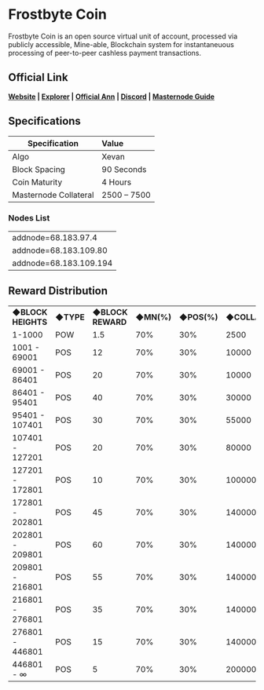 # Frostbyte Coin

Frostbyte Coin is an open source virtual unit of account, processed via publicly accessible, Mine-able, Blockchain system for instantaneuous processing of peer-to-peer cashless payment transactions.

## Official Link  
**[Website](https://frostbytecoin.io/) | [Explorer](https://chain.frostbytecoin.io) | [Official Ann]() | [Discord]() | [Masternode Guide](https://discord.gg/YgAvQyU)**



## Specifications


| Specification          | Value             |
| ---------------------- |:------------------|
| Algo                   | Xevan             |
| Block Spacing          | 90 Seconds        |
| Coin Maturity          | 4 Hours         |
| Masternode Collateral  | 2500 – 7500         |

### Nodes List 

<table>
<tr><td>addnode=68.183.97.4</td></tr>
<tr><td>addnode=68.183.109.80</td></tr>
<tr><td>addnode=68.183.109.194</td></tr>
</table>


## Reward Distribution
<table>
<tr><td><b>◆BLOCK HEIGHTS</b></td><td><b>◆TYPE</b></td><td><b>◆BLOCK REWARD</b></td><td><b>◆MN(%)</b></td><td><b>◆POS(%)</b></td><td><b>◆COLLATERAL</b></td></tr>
<tr><td>1-1000</td><td>POW</td><td>1.5</td><td> 70% </td><td> 30% </td><td>2500</td></tr>
<tr><td>1001 - 69001</td><td>POS</td><td>12</td><td> 70% </td><td> 30% </td><td>10000</td></tr>
<tr><td>69001 - 86401</td><td>POS</td><td>20</td><td> 70% </td><td> 30% </td><td>10000</td></tr>
<tr><td>86401 - 95401</td><td>POS</td><td>40</td><td> 70% </td><td> 30% </td><td>30000</td></tr>
<tr><td>95401 - 107401</td><td>POS</td><td>30</td><td> 70% </td><td> 30% </td><td>55000</td></tr>
<tr><td>107401 - 127201</td><td>POS</td><td>20</td><td> 70% </td><td> 30% </td><td>80000</td></tr>
<tr><td>127201 - 172801</td><td>POS</td><td>10</td><td> 70% </td><td> 30% </td><td>100000</td></tr>
<tr><td>172801 - 202801</td><td>POS</td><td>45</td><td> 70% </td><td> 30% </td><td>140000</td></tr>
<tr><td>202801 - 209801</td><td>POS</td><td>60</td><td> 70% </td><td> 30% </td><td>140000</td></tr>
<tr><td>209801 - 216801</td><td>POS</td><td>55</td><td> 70% </td><td> 30% </td><td>140000</td></tr>
<tr><td>216801 - 276801</td><td>POS</td><td>35</td><td> 70% </td><td> 30% </td><td>140000</td></tr>
<tr><td>276801 - 446801</td><td>POS</td><td>15</td><td> 70% </td><td> 30% </td><td>140000</td></tr>
<tr><td>446801 - ∞</td><td>POS</td><td>5</td><td> 70% </td><td> 30% </td><td>200000</td></tr>
</table>
